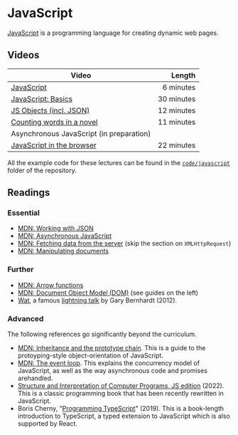 #  JavaScript

[JavaScript](https://developer.mozilla.org/en-US/docs/Web/JavaScript) is a programming language for creating dynamic web pages.


## Videos

| Video | Length |
|-------|-------:|
| [JavaScript](https://web.microsoftstream.com/video/254b5d16-7989-41bf-a7ff-f854443e4ff9) | 6 minutes |
| [JavaScript: Basics](https://web.microsoftstream.com/video/43d4137d-21d2-4846-9bcb-59b769a793ca) | 30 minutes |
| [JS Objects (incl. JSON)](https://web.microsoftstream.com/video/a7b9c1dc-c400-442f-b2c7-9bcb246420f3) | 12 minutes |
| [Counting words in a novel](https://web.microsoftstream.com/video/0ad0c7c3-334f-44f7-b91d-7ecd9bcaab62) | 11 minutes |
| Asynchronous JavaScript (in preparation) | |
| [JavaScript in the browser](https://web.microsoftstream.com/video/bb8f121f-af7f-4675-bc58-5aac466f110d) | 22 minutes |

All the example code for these lectures can be found in the
[`code/javascript`](https://github.com/cs-uob/COMSM0085/tree/master/code/javascript)
folder of the repository.

## Readings

### Essential

* [MDN: Working with JSON](https://developer.mozilla.org/en-US/docs/Glossary/JSON)
* [MDN: Asynchronous JavaScript](https://developer.mozilla.org/en-US/docs/Learn/JavaScript/Asynchronous/)
* [MDN: Fetching data from the server](https://developer.mozilla.org/en-US/docs/Web/API/Fetch_API) (skip the section on `XMLHttpRequest`)
* [MDN: Manipulating documents](https://developer.mozilla.org/en-US/docs/Learn/JavaScript/Client-side_web_APIs/Manipulating_documents)

### Further

* [MDN: Arrow functions](https://developer.mozilla.org/en-US/docs/Web/JavaScript/Reference/Functions/Arrow_functions)
* [MDN: Document Object Model (DOM)](https://developer.mozilla.org/en-US/docs/Web/API/Document_Object_Model) (see guides on the left)
* [Wat](https://www.destroyallsoftware.com/talks/wat), a famous [lightning
  talk](https://en.wikipedia.org/wiki/Lightning_tal) by Gary Bernhardt (2012).

### Advanced

The following references go significantly beyond the curriculum.

* [MDN: Inheritance and the prototype chain](https://developer.mozilla.org/en-US/docs/Web/JavaScript/Inheritance_and_the_prototype_chain). This is a guide to the protoyping-style object-orientation of JavaScript.
* [MDN: The event loop](https://developer.mozilla.org/en-US/docs/Web/JavaScript/EventLoop). This explains the concurrency model of JavaScript, as well as the way asynchronous code and promises arehandled.
* [Structure and Interpretation of Computer Programs, JS edition](https://sourceacademy.org/sicpjs/) (2022). This is a classic programming book that has been recently rewritten in JavaScript.
* Boris Cherny, "[Programming TypeScript](https://bris.on.worldcat.org/oclc/1099253345)" (2019). This is a book-length introduction to TypeScript, a typed extension to JavaScript which is also supported by React.